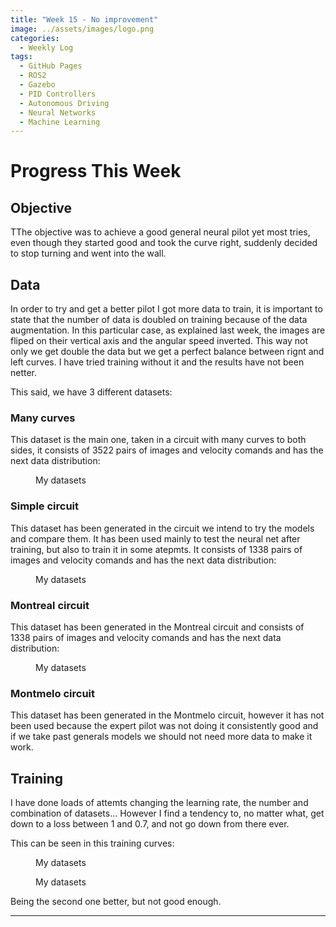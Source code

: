 ```yaml
---
title: "Week 15 - No improvement"
image: ../assets/images/logo.png
categories:
  - Weekly Log
tags:
  - GitHub Pages
  - ROS2
  - Gazebo
  - PID Controllers
  - Autonomous Driving
  - Neural Networks
  - Machine Learning
---
```


# Progress This Week

## Objective

TThe objective was to achieve a good general neural pilot yet most tries, even though they started good and took the curve right, suddenly decided to stop turning and went into the wall.

## Data

In order to try and get a better pilot I got more data to train, it is important to state that the number of data is doubled on training because of the data augmentation. In this particular case, as explained last week, the images are fliped on their vertical axis and the angular speed inverted. This way not only we get double the data but we get a perfect balance between rignt and left curves. I have tried training without it and the results have not been netter.

This said, we have 3 different datasets:

### Many curves

This dataset is the main one, taken in a circuit with many curves to both sides, it consists of 3522 pairs of images and velocity comands and has the next data distribution:


<figure class="align-center" style="width:70%">
  <img src="{{ site.url }}{{ site.baseurl }}/assets/images/Week-15/Data_many_curves_e2.png" alt="">
  <figcaption>My datasets</figcaption>
</figure>

### Simple circuit

This dataset has been generated in the circuit we intend to try the models and compare them. It has been used mainly to test the neural net after training, but also to train it in some atepmts. 
It consists of 1338 pairs of images and velocity comands and has the next data distribution:


<figure class="align-center" style="width:70%">
  <img src="{{ site.url }}{{ site.baseurl }}/assets/images/Week-15/Data_simple_e2.png" alt="">
  <figcaption>My datasets</figcaption>
</figure>

### Montreal circuit

This dataset has been generated in the Montreal circuit and consists of 1338 pairs of images and velocity comands and has the next data distribution:


<figure class="align-center" style="width:70%">
  <img src="{{ site.url }}{{ site.baseurl }}/assets/images/Week-15/Data_montreal_e2.png" alt="">
  <figcaption>My datasets</figcaption>
</figure>


### Montmelo circuit

This dataset has been generated in the Montmelo circuit, however it has not been used because the expert pilot was not doing it consistently good and if we take past generals models we should not need more data to make it work.

## Training

I have done loads of attemts changing the learning rate, the number and combination of datasets... However I find a tendency to, no matter what, get down to a loss between 1 and 0.7, and not go down from there ever.

This can be seen in this training curves:


<figure class="align-center" style="width:70%">
  <img src="{{ site.url }}{{ site.baseurl }}/assets/images/Week-15/Curva_entrenamiento.png" alt="">
  <figcaption>My datasets</figcaption>
</figure>
<figure class="align-center" style="width:70%">
  <img src="{{ site.url }}{{ site.baseurl }}/assets/images/Week-15/Curva_entrenamiento_mejor.png" alt="">
  <figcaption>My datasets</figcaption>
</figure>

Being the second one better, but not good enough.

---